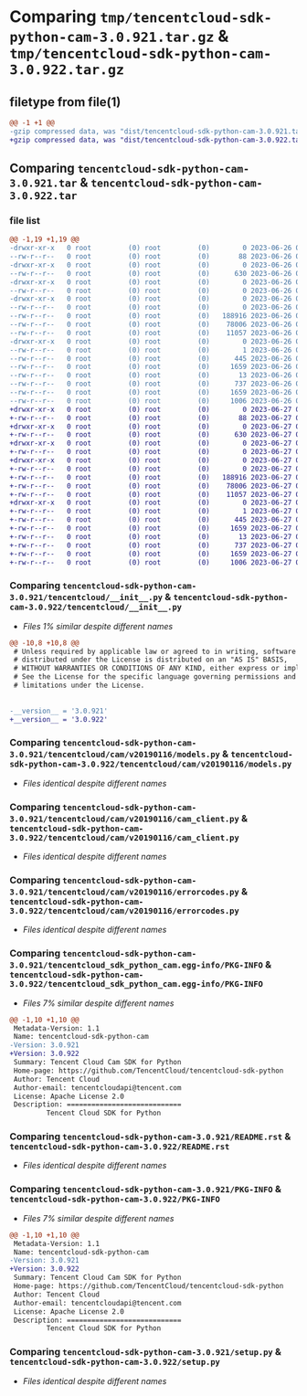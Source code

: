 # Comparing `tmp/tencentcloud-sdk-python-cam-3.0.921.tar.gz` & `tmp/tencentcloud-sdk-python-cam-3.0.922.tar.gz`

## filetype from file(1)

```diff
@@ -1 +1 @@
-gzip compressed data, was "dist/tencentcloud-sdk-python-cam-3.0.921.tar", last modified: Mon Jun 26 00:18:06 2023, max compression
+gzip compressed data, was "dist/tencentcloud-sdk-python-cam-3.0.922.tar", last modified: Tue Jun 27 00:18:45 2023, max compression
```

## Comparing `tencentcloud-sdk-python-cam-3.0.921.tar` & `tencentcloud-sdk-python-cam-3.0.922.tar`

### file list

```diff
@@ -1,19 +1,19 @@
-drwxr-xr-x   0 root         (0) root         (0)        0 2023-06-26 00:18:06.000000 tencentcloud-sdk-python-cam-3.0.921/
--rw-r--r--   0 root         (0) root         (0)       88 2023-06-26 00:18:06.000000 tencentcloud-sdk-python-cam-3.0.921/setup.cfg
-drwxr-xr-x   0 root         (0) root         (0)        0 2023-06-26 00:18:06.000000 tencentcloud-sdk-python-cam-3.0.921/tencentcloud/
--rw-r--r--   0 root         (0) root         (0)      630 2023-06-26 00:18:06.000000 tencentcloud-sdk-python-cam-3.0.921/tencentcloud/__init__.py
-drwxr-xr-x   0 root         (0) root         (0)        0 2023-06-26 00:18:06.000000 tencentcloud-sdk-python-cam-3.0.921/tencentcloud/cam/
--rw-r--r--   0 root         (0) root         (0)        0 2023-06-26 00:18:06.000000 tencentcloud-sdk-python-cam-3.0.921/tencentcloud/cam/__init__.py
-drwxr-xr-x   0 root         (0) root         (0)        0 2023-06-26 00:18:06.000000 tencentcloud-sdk-python-cam-3.0.921/tencentcloud/cam/v20190116/
--rw-r--r--   0 root         (0) root         (0)        0 2023-06-26 00:18:06.000000 tencentcloud-sdk-python-cam-3.0.921/tencentcloud/cam/v20190116/__init__.py
--rw-r--r--   0 root         (0) root         (0)   188916 2023-06-26 00:18:06.000000 tencentcloud-sdk-python-cam-3.0.921/tencentcloud/cam/v20190116/models.py
--rw-r--r--   0 root         (0) root         (0)    78006 2023-06-26 00:18:06.000000 tencentcloud-sdk-python-cam-3.0.921/tencentcloud/cam/v20190116/cam_client.py
--rw-r--r--   0 root         (0) root         (0)    11057 2023-06-26 00:18:06.000000 tencentcloud-sdk-python-cam-3.0.921/tencentcloud/cam/v20190116/errorcodes.py
-drwxr-xr-x   0 root         (0) root         (0)        0 2023-06-26 00:18:06.000000 tencentcloud-sdk-python-cam-3.0.921/tencentcloud_sdk_python_cam.egg-info/
--rw-r--r--   0 root         (0) root         (0)        1 2023-06-26 00:18:06.000000 tencentcloud-sdk-python-cam-3.0.921/tencentcloud_sdk_python_cam.egg-info/dependency_links.txt
--rw-r--r--   0 root         (0) root         (0)      445 2023-06-26 00:18:06.000000 tencentcloud-sdk-python-cam-3.0.921/tencentcloud_sdk_python_cam.egg-info/SOURCES.txt
--rw-r--r--   0 root         (0) root         (0)     1659 2023-06-26 00:18:06.000000 tencentcloud-sdk-python-cam-3.0.921/tencentcloud_sdk_python_cam.egg-info/PKG-INFO
--rw-r--r--   0 root         (0) root         (0)       13 2023-06-26 00:18:06.000000 tencentcloud-sdk-python-cam-3.0.921/tencentcloud_sdk_python_cam.egg-info/top_level.txt
--rw-r--r--   0 root         (0) root         (0)      737 2023-06-26 00:18:06.000000 tencentcloud-sdk-python-cam-3.0.921/README.rst
--rw-r--r--   0 root         (0) root         (0)     1659 2023-06-26 00:18:06.000000 tencentcloud-sdk-python-cam-3.0.921/PKG-INFO
--rw-r--r--   0 root         (0) root         (0)     1006 2023-06-26 00:18:06.000000 tencentcloud-sdk-python-cam-3.0.921/setup.py
+drwxr-xr-x   0 root         (0) root         (0)        0 2023-06-27 00:18:45.000000 tencentcloud-sdk-python-cam-3.0.922/
+-rw-r--r--   0 root         (0) root         (0)       88 2023-06-27 00:18:45.000000 tencentcloud-sdk-python-cam-3.0.922/setup.cfg
+drwxr-xr-x   0 root         (0) root         (0)        0 2023-06-27 00:18:45.000000 tencentcloud-sdk-python-cam-3.0.922/tencentcloud/
+-rw-r--r--   0 root         (0) root         (0)      630 2023-06-27 00:18:45.000000 tencentcloud-sdk-python-cam-3.0.922/tencentcloud/__init__.py
+drwxr-xr-x   0 root         (0) root         (0)        0 2023-06-27 00:18:45.000000 tencentcloud-sdk-python-cam-3.0.922/tencentcloud/cam/
+-rw-r--r--   0 root         (0) root         (0)        0 2023-06-27 00:18:45.000000 tencentcloud-sdk-python-cam-3.0.922/tencentcloud/cam/__init__.py
+drwxr-xr-x   0 root         (0) root         (0)        0 2023-06-27 00:18:45.000000 tencentcloud-sdk-python-cam-3.0.922/tencentcloud/cam/v20190116/
+-rw-r--r--   0 root         (0) root         (0)        0 2023-06-27 00:18:45.000000 tencentcloud-sdk-python-cam-3.0.922/tencentcloud/cam/v20190116/__init__.py
+-rw-r--r--   0 root         (0) root         (0)   188916 2023-06-27 00:18:45.000000 tencentcloud-sdk-python-cam-3.0.922/tencentcloud/cam/v20190116/models.py
+-rw-r--r--   0 root         (0) root         (0)    78006 2023-06-27 00:18:45.000000 tencentcloud-sdk-python-cam-3.0.922/tencentcloud/cam/v20190116/cam_client.py
+-rw-r--r--   0 root         (0) root         (0)    11057 2023-06-27 00:18:45.000000 tencentcloud-sdk-python-cam-3.0.922/tencentcloud/cam/v20190116/errorcodes.py
+drwxr-xr-x   0 root         (0) root         (0)        0 2023-06-27 00:18:45.000000 tencentcloud-sdk-python-cam-3.0.922/tencentcloud_sdk_python_cam.egg-info/
+-rw-r--r--   0 root         (0) root         (0)        1 2023-06-27 00:18:45.000000 tencentcloud-sdk-python-cam-3.0.922/tencentcloud_sdk_python_cam.egg-info/dependency_links.txt
+-rw-r--r--   0 root         (0) root         (0)      445 2023-06-27 00:18:45.000000 tencentcloud-sdk-python-cam-3.0.922/tencentcloud_sdk_python_cam.egg-info/SOURCES.txt
+-rw-r--r--   0 root         (0) root         (0)     1659 2023-06-27 00:18:45.000000 tencentcloud-sdk-python-cam-3.0.922/tencentcloud_sdk_python_cam.egg-info/PKG-INFO
+-rw-r--r--   0 root         (0) root         (0)       13 2023-06-27 00:18:45.000000 tencentcloud-sdk-python-cam-3.0.922/tencentcloud_sdk_python_cam.egg-info/top_level.txt
+-rw-r--r--   0 root         (0) root         (0)      737 2023-06-27 00:18:45.000000 tencentcloud-sdk-python-cam-3.0.922/README.rst
+-rw-r--r--   0 root         (0) root         (0)     1659 2023-06-27 00:18:45.000000 tencentcloud-sdk-python-cam-3.0.922/PKG-INFO
+-rw-r--r--   0 root         (0) root         (0)     1006 2023-06-27 00:18:45.000000 tencentcloud-sdk-python-cam-3.0.922/setup.py
```

### Comparing `tencentcloud-sdk-python-cam-3.0.921/tencentcloud/__init__.py` & `tencentcloud-sdk-python-cam-3.0.922/tencentcloud/__init__.py`

 * *Files 1% similar despite different names*

```diff
@@ -10,8 +10,8 @@
 # Unless required by applicable law or agreed to in writing, software
 # distributed under the License is distributed on an "AS IS" BASIS,
 # WITHOUT WARRANTIES OR CONDITIONS OF ANY KIND, either express or implied.
 # See the License for the specific language governing permissions and
 # limitations under the License.
 
 
-__version__ = '3.0.921'
+__version__ = '3.0.922'
```

### Comparing `tencentcloud-sdk-python-cam-3.0.921/tencentcloud/cam/v20190116/models.py` & `tencentcloud-sdk-python-cam-3.0.922/tencentcloud/cam/v20190116/models.py`

 * *Files identical despite different names*

### Comparing `tencentcloud-sdk-python-cam-3.0.921/tencentcloud/cam/v20190116/cam_client.py` & `tencentcloud-sdk-python-cam-3.0.922/tencentcloud/cam/v20190116/cam_client.py`

 * *Files identical despite different names*

### Comparing `tencentcloud-sdk-python-cam-3.0.921/tencentcloud/cam/v20190116/errorcodes.py` & `tencentcloud-sdk-python-cam-3.0.922/tencentcloud/cam/v20190116/errorcodes.py`

 * *Files identical despite different names*

### Comparing `tencentcloud-sdk-python-cam-3.0.921/tencentcloud_sdk_python_cam.egg-info/PKG-INFO` & `tencentcloud-sdk-python-cam-3.0.922/tencentcloud_sdk_python_cam.egg-info/PKG-INFO`

 * *Files 7% similar despite different names*

```diff
@@ -1,10 +1,10 @@
 Metadata-Version: 1.1
 Name: tencentcloud-sdk-python-cam
-Version: 3.0.921
+Version: 3.0.922
 Summary: Tencent Cloud Cam SDK for Python
 Home-page: https://github.com/TencentCloud/tencentcloud-sdk-python
 Author: Tencent Cloud
 Author-email: tencentcloudapi@tencent.com
 License: Apache License 2.0
 Description: ============================
         Tencent Cloud SDK for Python
```

### Comparing `tencentcloud-sdk-python-cam-3.0.921/README.rst` & `tencentcloud-sdk-python-cam-3.0.922/README.rst`

 * *Files identical despite different names*

### Comparing `tencentcloud-sdk-python-cam-3.0.921/PKG-INFO` & `tencentcloud-sdk-python-cam-3.0.922/PKG-INFO`

 * *Files 7% similar despite different names*

```diff
@@ -1,10 +1,10 @@
 Metadata-Version: 1.1
 Name: tencentcloud-sdk-python-cam
-Version: 3.0.921
+Version: 3.0.922
 Summary: Tencent Cloud Cam SDK for Python
 Home-page: https://github.com/TencentCloud/tencentcloud-sdk-python
 Author: Tencent Cloud
 Author-email: tencentcloudapi@tencent.com
 License: Apache License 2.0
 Description: ============================
         Tencent Cloud SDK for Python
```

### Comparing `tencentcloud-sdk-python-cam-3.0.921/setup.py` & `tencentcloud-sdk-python-cam-3.0.922/setup.py`

 * *Files identical despite different names*

